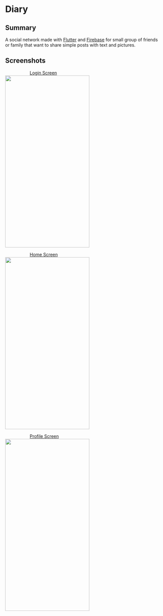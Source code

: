 # Diary

## Summary

A social network made with [Flutter](https://flutter.dev/) and [Firebase](https://firebase.google.com/) for small group of friends or family that want to share simple posts with text and pictures.

## Screenshots
&nbsp; &nbsp; &nbsp; &nbsp; &nbsp; &nbsp; &nbsp; &nbsp; &nbsp; &nbsp; [Login Screen](https://github.com/NawfelBC/Diary_App/tree/main/lib/screens/authenticate)  
<img src="https://user-images.githubusercontent.com/79513906/131193484-23402d3a-e0a6-4bad-b8e0-274e49d37782.png" width="270" height="550">  

&nbsp; &nbsp; &nbsp; &nbsp; &nbsp; &nbsp; &nbsp; &nbsp; &nbsp; &nbsp; [Home Screen](https://github.com/NawfelBC/Diary_App/blob/main/lib/screens/home/home_screen.dart)  
<img src="https://user-images.githubusercontent.com/79513906/131193578-7617f431-1602-454c-9438-9696cec9d443.png" width="270" height="550">  

&nbsp; &nbsp; &nbsp; &nbsp; &nbsp; &nbsp; &nbsp; &nbsp; &nbsp; &nbsp; [Profile Screen](https://github.com/NawfelBC/Diary_App/blob/main/lib/screens/home/profile_screen.dart)  
<img src="https://user-images.githubusercontent.com/79513906/131193699-7b301d99-c09a-4bb6-a4cd-250685f71a47.png" width="270" height="550">  

  

  

  

